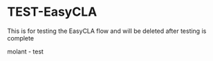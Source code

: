 # TEST-EasyCLA
This is for testing the EasyCLA flow and will be deleted after testing is complete

molant - test
